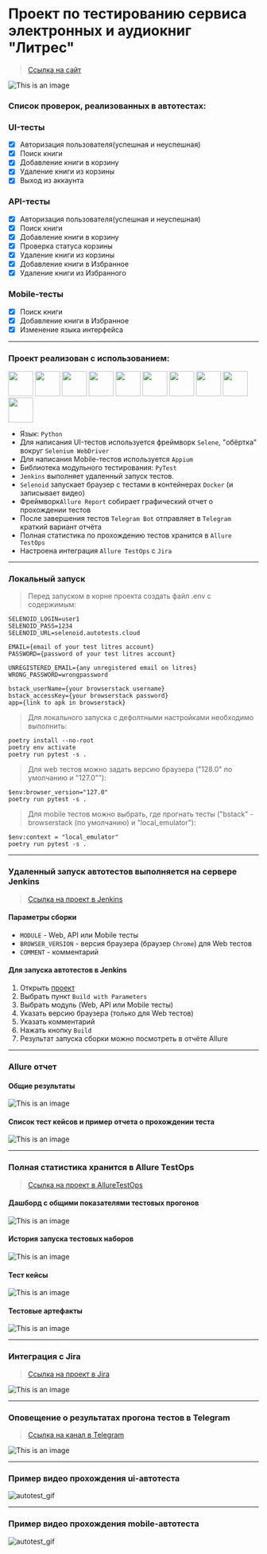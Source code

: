 # Проект по тестированию сервиса электронных и аудиокниг "Литрес"

> [Ссылка на сайт](https://www.litres.ru)

![This is an image](media/images/litres_main_page.png)

### Список проверок, реализованных в автотестах:

### UI-тесты
- [x] Авторизация пользователя(успешная и неуспешная)
- [x] Поиск книги
- [x] Добавление книги в корзину
- [x] Удаление книги из корзины
- [x] Выход из аккаунта

### API-тесты
- [x] Авторизация пользователя(успешная и неуспешная)
- [x] Поиск книги
- [x] Добавление книги в корзину
- [x] Проверка статуса корзины
- [x] Удаление книги из корзины
- [x] Добавление книги в Избранное
- [x] Удаление книги из Избранного

### Mobile-тесты
- [x] Поиск книги
- [x] Добавление книги в Избранное
- [x] Изменение языка интерфейса
----
### Проект реализован с использованием:
<img src="media/icons/python-original.svg" width="50"> <img src="media/icons/pytest.png" width="50"> <img src="media/icons/selene.png" width="50"> <img src="media/icons/appium.png" width="50"> <img src="media/icons/selenoid.png" width="50"> <img src="media/icons/jenkins.png" width="50"> <img src="media/icons/allure_report.png" width="50"> <img src="media/icons/allure_testops.png" width="50"> <img src="media/icons/jira.png" width="50"> <img src="media/icons/tg.png" width="50">

- Язык: `Python`
- Для написания UI-тестов используется фреймворк `Selene`, "обёртка" вокруг `Selenium WebDriver`
- Для написания Mobile-тестов используется `Appium`
- Библиотека модульного тестирования: `PyTest`
- `Jenkins` выполняет удаленный запуск тестов.
- `Selenoid` запускает браузер с тестами в контейнерах `Docker` (и записывает видео)
- Фреймворк`Allure Report` собирает графический отчет о прохождении тестов
- После завершения тестов `Telegram Bot` отправляет в `Telegram` краткий вариант отчёта
- Полная статистика по прохождению тестов хранится в `Allure TestOps`
- Настроена интеграция `Allure TestOps` с `Jira`

----
### Локальный запуск
> Перед запуском в корне проекта создать файл .env с содержимым:
```
SELENOID_LOGIN=user1
SELENOID_PASS=1234
SELENOID_URL=selenoid.autotests.cloud

EMAIL={email of your test litres account}
PASSWORD={password of your test litres account}

UNREGISTERED_EMAIL={any unregistered email on litres}
WRONG_PASSWORD=wrongpassword

bstack_userName={your browserstack username}
bstack_accessKey={your browserstack password}
app={link to apk in browserstack}
```

> Для локального запуска с дефолтными настройками необходимо выполнить:
```
poetry install --no-root
poetry env activate
poetry run pytest -s .
```
> Для web тестов можно задать версию браузера ("128.0" по умолчанию и "127.0""):
```
$env:browser_version="127.0"
poetry run pytest -s .
```
> Для mobile тестов можно выбрать, где прогнать тесты ("bstack" - browserstack (по умолчанию) и "local_emulator"):
```
$env:context = "local_emulator" 
poetry run pytest -s .
```

----
### Удаленный запуск автотестов выполняется на сервере Jenkins
> [Ссылка на проект в Jenkins](https://jenkins.autotests.cloud/job/litres_autotest_project/)

#### Параметры сборки

- `MODULE` - Web, API или Mobile тесты
- `BROWSER_VERSION` - версия браузера (браузер `Chrome`) для Web тестов
- `COMMENT` - комментарий


#### Для запуска автотестов в Jenkins

1. Открыть [проект](https://jenkins.autotests.cloud/job/litres_autotest_project/)
2. Выбрать пункт `Build with Parameters`
3. Выбрать модуль (Web, API или Mobile тесты)
4. Указать версию браузера (только для Web тестов)
5. Указать комментарий
6. Нажать кнопку `Build`
7. Результат запуска сборки можно посмотреть в отчёте Allure

----
### Allure отчет


#### Общие результаты
![This is an image](media/images/allure_report_overview.png)
#### Список тест кейсов и пример отчета о прохождении теста
![This is an image](media/images/allure_report_behaviors.png)

----
### Полная статистика хранится в Allure TestOps
> [Ссылка на проект в AllureTestOps](https://allure.autotests.cloud/project/4670/dashboards)

#### Дашборд с общими показателями тестовых прогонов

![This is an image](media/images/allure_testops_dashboards.png)

#### История запуска тестовых наборов

![This is an image](media/images/allure_testops_launches.png)

#### Тест кейсы

![This is an image](media/images/allure_testops_test_cases.png)

#### Тестовые артефакты

![This is an image](media/images/allure_testops_attachments.png)

----

### Интеграция с Jira

> [Ссылка на проект в Jira](https://jira.autotests.cloud/browse/HOMEWORK-1421)

![This is an image](media/images/jira.png)

----
### Оповещение о результатах прогона тестов в Telegram
> [Ссылка на канал в Telegram](https://t.me/litres_autotest)

![This is an image](media/images/telegram_report.png)

----
### Пример видео прохождения ui-автотеста
![autotest_gif](media/images/autotest.gif)

----

### Пример видео прохождения mobile-автотеста
![autotest_gif](media/images/mobile_autotest.gif)